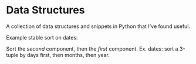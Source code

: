 # Data Structures

A collection of data structures and snippets in Python that I've found useful.

Example stable sort on dates:

Sort the *second* component, then the *first* component. Ex. dates: sort a 3-tuple by days first, then months, then year.
